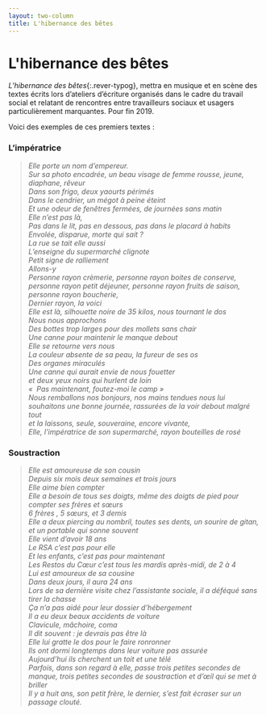```yaml
---
layout: two-column
title: L'hibernance des bêtes
---
```


# L'hibernance des bêtes

*L’hibernance des bêtes*{:.rever-typog}, mettra en musique et en scène des textes écrits lors d’ateliers d’écriture organisés dans le cadre du travail social et relatant de rencontres entre travailleurs sociaux et usagers particulièrement marquantes. Pour fin 2019.

Voici des exemples de ces premiers textes : 

### L’impératrice

 
> *Elle porte un nom d’empereur.  
Sur sa photo encadrée, un beau visage de femme rousse, jeune, diaphane, rêveur  
Dans son frigo, deux yaourts périmés  
Dans le cendrier, un mégot à peine éteint  
Et une odeur de fenêtres fermées, de journées sans matin  
Elle n’est pas là,   
Pas dans le  lit, pas en dessous, pas dans le placard à habits  
Envolée, disparue, morte qui sait ?   
La rue se tait elle aussi  
L’enseigne du supermarché clignote  
Petit signe de ralliement  
Allons-y  
Personne rayon crèmerie, personne rayon boites de conserve, personne rayon petit déjeuner, personne rayon fruits de saison, personne rayon boucherie,  
Dernier rayon, la voici  
Elle est là, silhouette noire de 35 kilos, nous tournant le dos  
Nous nous approchons  
Des bottes trop larges pour des mollets sans chair  
Une canne pour maintenir le manque debout  
Elle se retourne vers nous  
La couleur absente de sa peau, la fureur de ses os   
Des organes miraculés  
Une canne qui aurait envie de nous fouetter  
et deux yeux noirs qui hurlent de loin  
«  Pas maintenant, foutez-moi le camp »  
Nous remballons nos bonjours, nos mains tendues
nous lui souhaitons une bonne journée, rassurées de la voir debout malgré tout  
et la laissons, seule, souveraine, encore vivante,  
Elle, l’impératrice de son supermarché, rayon bouteilles de rosé*  


### Soustraction 

> *Elle est amoureuse de son cousin  
Depuis six mois deux semaines et trois jours  
Elle aime bien compter  
Elle a besoin de tous ses doigts, même des doigts de pied pour compter ses frères et sœurs  
6 frères , 5 sœurs, et 3 demis  
Elle a deux piercing au nombril, toutes ses dents, un sourire de gitan, et un portable qui sonne souvent  
Elle vient d’avoir 18 ans  
Le RSA c’est pas pour elle  
Et les enfants, c’est pas pour maintenant  
Les Restos du Cœur c’est tous les mardis après-midi, de 2 à 4  
Lui est amoureux de sa cousine  
Dans deux jours, il aura 24 ans  
Lors de sa dernière visite chez l’assistante sociale, il a déféqué sans tirer la chasse  
Ça n’a pas aidé pour leur dossier d’hébergement  
Il a eu deux beaux accidents de voiture  
Clavicule, mâchoire, coma  
Il dit souvent : je devrais pas être là  
Elle lui gratte le dos pour le faire ronronner  
Ils ont dormi longtemps dans leur voiture pas assurée  
Aujourd’hui ils cherchent un toit et une télé  
Parfois, dans son regard à elle, passe trois petites secondes de manque, trois petites secondes de soustraction et d’œil qui se met à briller  
Il y a huit ans, son petit frère, le dernier, s’est fait écraser sur un passage clouté.*  



